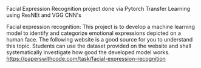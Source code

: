 Facial Expression Recognition project done via Pytorch
Transfer Learning using ResNEt and VGG CNN's 

Facial expression recognition: This project is to develop a machine learning model to identify
and categorize emotional expressions depicted on a human face. The following website is a
good source for you to understand this topic. Students can use the dataset provided on the
website and shall systematically investigate how good the developed model works.
https://paperswithcode.com/task/facial-expression-recognition
